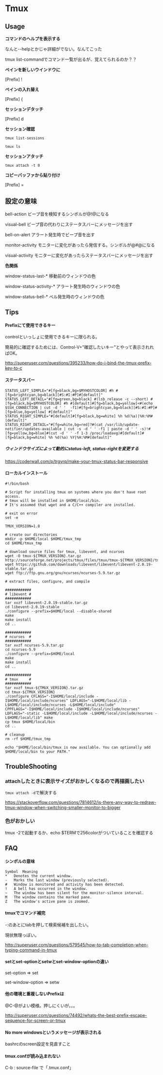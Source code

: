 # Tmux


## Usage

**コマンドのヘルプを表示する**


なんと--helpとかじゃ詳細がでない。なんてこった

tmux list-commandでコマンド一覧が出るが、覚えてられるのか？？


**ペインを新しいウインドウに**

[Prefix] !


**ペインの入れ替え**

[Prefix] {


**セッションデタッチ**

[Prefix] d


**セッション確認**

`tmux list-sessions`

`tmux ls`


**セッションアタッチ**

`tmux attach -t 0`


**コピーバッファから貼り付け**

[Prefix] =


## 設定の意味

bell-action ビープ音を検知するシンボルが@!@になる

visual-bell ビープ音の代わりにステータスバーにメッセージを出す

bell-on-alert アラート発生時でビープ音を出す

monitor-activity モニターに変化があったら発信する。シンボルが@#@になる

visual-activity モニターに変化があったらステータスバーにメッセージを出す


**色関係**

window-status-last-* 移動前のウィンドウの色

window-status-activity-* アラート発生時のウィンドウの色

window-status-bell-* ベル発生時のウィンドウの色


## Tips

#### Prefixにて使用できるキー

controlといっしょに使用できるキーに限られる。

簡易的に確認するためには、Control-V+"確認したいキー"とやって表示されればOK。


http://superuser.com/questions/395233/how-do-i-bind-the-tmux-prefix-key-to-c


#### ステータスバー

~~~
STATUS_LEFT_SIMPLE="#[fg=black,bg=$MYHOSTCOLOR] #h #[fg=brightcyan,bg=black][#S:#I:#P]#[default]"
STATUS_LEFT_DETAIL="#[fg=green,bg=black] #(lsb_release -c --short) #[fg=black,bg=$MYHOSTCOLOR] #h #[default]#[fg=black,bg=yellow]<#(echo $SSH_CONNECTION | cut -d ' '  -f1)#[fg=brightcyan,bg=black][#S:#I:#P]#[fg=blue,bg=yellow] #[default]"
STATUS_RIGHT_SIMPLE="#[default]#[fg=black,bg=white] %h %d(%a)|%H:%M#[default]"
STATUS_RIGHT_DETAIL="#[fg=white,bg=red]?#(cat /var/lib/update-notifier/updates-available | cut -s -d ' ' -f1 | paste -d ' ' -s)!#[fg=yellow,bg=blue]#(cut -d ' ' -f 1-3 /proc/loadavg)#[default]#[fg=black,bg=white] %h %d(%a) %Y|%H:%M#[default]"
~~~


##### ウィンドウサイズによって動的にstatus-left, status-rightを変更する

https://coderwall.com/p/trgyrq/make-your-tmux-status-bar-responsive

#### ローカルインストール

~~~
#!/bin/bash

# Script for installing tmux on systems where you don't have root access.
# tmux will be installed in $HOME/local/bin.
# It's assumed that wget and a C/C++ compiler are installed.

# exit on error
set -e

TMUX_VERSION=1.8

# create our directories
mkdir -p $HOME/local $HOME/tmux_tmp
cd $HOME/tmux_tmp

# download source files for tmux, libevent, and ncurses
wget -O tmux-${TMUX_VERSION}.tar.gz http://sourceforge.net/projects/tmux/files/tmux/tmux-${TMUX_VERSION}/tmux-${TMUX_VERSION}.tar.gz/download
wget https://github.com/downloads/libevent/libevent/libevent-2.0.19-stable.tar.gz
wget ftp://ftp.gnu.org/gnu/ncurses/ncurses-5.9.tar.gz

# extract files, configure, and compile

############
# libevent #
############
tar xvzf libevent-2.0.19-stable.tar.gz
cd libevent-2.0.19-stable
./configure --prefix=$HOME/local --disable-shared
make
make install
cd ..

############
# ncurses  #
############
tar xvzf ncurses-5.9.tar.gz
cd ncurses-5.9
./configure --prefix=$HOME/local
make
make install
cd ..

############
# tmux     #
############
tar xvzf tmux-${TMUX_VERSION}.tar.gz
cd tmux-${TMUX_VERSION}
./configure CFLAGS="-I$HOME/local/include -I$HOME/local/include/ncurses" LDFLAGS="-L$HOME/local/lib -L$HOME/local/include/ncurses -L$HOME/local/include"
CPPFLAGS="-I$HOME/local/include -I$HOME/local/include/ncurses" LDFLAGS="-static -L$HOME/local/include -L$HOME/local/include/ncurses -L$HOME/local/lib" make
cp tmux $HOME/local/bin
cd ..

# cleanup
rm -rf $HOME/tmux_tmp

echo "$HOME/local/bin/tmux is now available. You can optionally add $HOME/local/bin to your PATH."
~~~

## TroubleShooting

### attachしたときに表示サイズがおかしくなるので再描画したい

`tmux attach -d`で解決する

https://stackoverflow.com/questions/7814612/is-there-any-way-to-redraw-tmux-window-when-switching-smaller-monitor-to-bigger

### 色がおかしい

tmux -2で起動するか、echo $TERMで256colorがついていることを確認する


## FAQ

#### シンボルの意味

~~~
Symbol	Meaning
*	Denotes the current window.
-	Marks the last window (previously selected).
#	Window is monitored and activity has been detected.
!	A bell has occurred in the window.
~	The window has been silent for the monitor-silence interval.
M	The window contains the marked pane.
Z	The window's active pane is zoomed.
~~~

#### tmuxでコマンド補完

<prefix>-:のあとにtabを押して検索候補を出したい。


現状無理っぽい。


http://superuser.com/questions/579545/how-to-tab-completion-when-typing-command-in-tmux



#### setとset-optionとsetwとset-window-optionの違い

set-option        => set

set-window-option => setw


#### 他の環境と重複しないPrefixは

@C-@がよい模様。押しにくいが。。。


http://superuser.com/questions/74492/whats-the-best-prefix-escape-sequence-for-screen-or-tmux


#### No more windowsというメッセージが表示される

bashrcのscreen設定を見直すこと


#### tmux.confが読み込まれない

C-b : source-file で「.tmux.conf」

